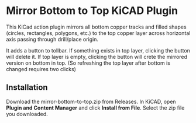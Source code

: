 # Mirror Bottom to Top KiCAD Plugin

This KiCad action plugin mirrors all bottom copper tracks and filled shapes (circles, rectangles, polygons, etc.) to the top copper layer across horizontal axis passing through drill/place origin.

It adds a button to tollbar. If something exists in top layer, clicking the button will delete it. If top layer is empty, clicking the button will crete the mirrored version on bottom in top. (So refreshing the top layer after bottom is changed requires two clicks)

## Installation
Download the mirror-bottom-to-top.zip from Releases.
In KiCAD, open **Plugin and Content Manager** and click **Install from File**. 
Select the zip file you downloaded.

